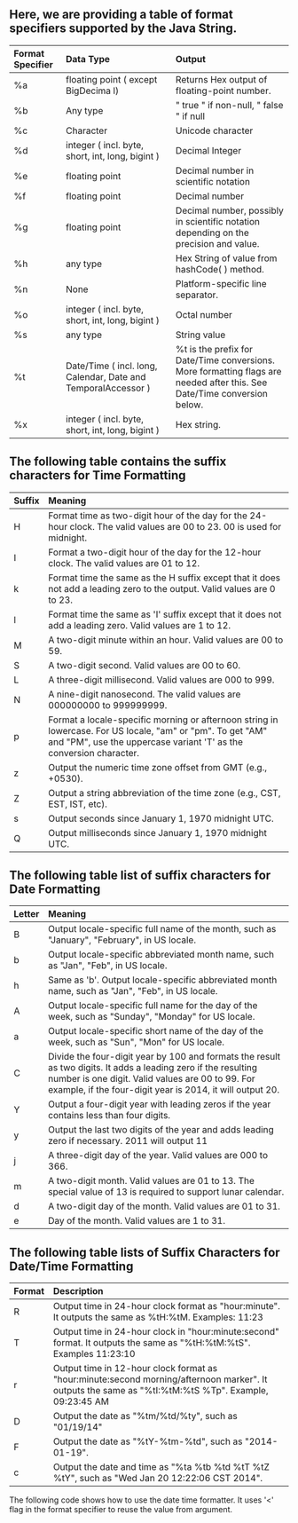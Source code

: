 ## Here, we are providing a table of format specifiers supported by the Java String.

|Format Specifier|Data Type|Output|
|:-------|:------------|:---------|
|%a	   | floating point ( except BigDecima l)	|Returns Hex output of floating-point number.|
|%b	   | Any type	|" true " if non-null, " false " if null|
|%c	   | Character	|Unicode character|
|%d	   | integer ( incl. byte, short, int, long, bigint )	|Decimal Integer|
|%e	   | floating point | Decimal number in scientific notation|
|%f	   | floating point | Decimal number|
|%g	   | floating point | Decimal number, possibly in scientific notation depending on the precision and value.|
|%h	   | any type	|Hex String of value from hashCode( ) method.|
|%n	   | None	|Platform-specific line separator.|
|%o	   | integer ( incl. byte, short, int, long, bigint )	|Octal number|
|%s	   | any type	|String value|
|%t	   | Date/Time ( incl. long, Calendar, Date and TemporalAccessor )|	%t is the prefix for Date/Time conversions. More formatting flags are needed after this. See Date/Time conversion below.|
|%x	   | integer ( incl. byte, short, int, long, bigint )|	Hex string.|


## The following table contains the suffix characters for Time Formatting



| Suffix	 | Meaning                                                                                                                                                                          |
|:--------|:---------------------------------------------------------------------------------------------------------------------------------------------------------------------------------|
| H	      | Format time as two-digit hour of the day for the 24-hour clock. The valid values are 00 to 23. 00 is used for midnight.                                                          |
| I	      | Format a two-digit hour of the day for the 12-hour clock. The valid values are 01 to 12.                                                                                         |
| k	      | Format time the same as the H suffix except that it does not add a leading zero to the output. Valid values are 0 to 23.                                                         |
| l	      | Format time the same as 'I' suffix except that it does not add a leading zero. Valid values are 1 to 12.                                                                         |
| M	      | A two-digit minute within an hour. Valid values are 00 to 59.                                                                                                                    |
| S	      | A two-digit second. Valid values are 00 to 60.                                                                                                                                   |
| L	      | A three-digit millisecond. Valid values are 000 to 999.                                                                                                                          |
| N	      | A nine-digit nanosecond. The valid values are 000000000 to 999999999.                                                                                                            |
| p	      | Format a locale-specific morning or afternoon string in lowercase. For US locale, "am" or "pm". To get "AM" and "PM", use the uppercase variant 'T' as the conversion character. |
| z	      | Output the numeric time zone offset from GMT (e.g., +0530).                                                                                                                      |
| Z	      | Output a string abbreviation of the time zone (e.g., CST, EST, IST, etc).                                                                                                        |
| s	      | Output seconds since January 1, 1970 midnight UTC.                                                                                                                               |
| Q	      | Output milliseconds since January 1, 1970 midnight UTC.                                                                                                                          |

## The following table list of suffix characters for Date Formatting

|Letter	| Meaning                                                                                                                                                                                                                         |
|:---------|:--------------------------------------------------------------------------------------------------------------------------------------------------------------------------------------------------------------------------------|
|B	    | Output locale-specific full name of the month, such as "January", "February", in US locale.                                                                                                                                     |
|b	    | Output locale-specific abbreviated month name, such as "Jan", "Feb", in US locale.                                                                                                                                              |
|h	    | Same as 'b'. Output locale-specific abbreviated month name, such as "Jan", "Feb", in US locale.                                                                                                                                 |
|A	    | Output locale-specific full name for the day of the week, such as "Sunday", "Monday" for US locale.                                                                                                                             |
|a	    | Output locale-specific short name of the day of the week, such as "Sun", "Mon" for US locale.                                                                                                                                   |
|C	    | Divide the four-digit year by 100 and formats the result as two digits. It adds a leading zero if the resulting number is one digit. Valid values are 00 to 99. For example, if the four-digit year is 2014, it will output 20. |
|Y	    | Output a four-digit year with leading zeros if the year contains less than four digits.                                                                                                                                         |
|y	    | Output the last two digits of the year and adds leading zero if necessary. 2011 will output 11                                                                                                                                  |
|j	    | A three-digit day of the year. Valid values are 000 to 366.                                                                                                                                                                     |
|m	    | A two-digit month. Valid values are 01 to 13. The special value of 13 is required to support lunar calendar.                                                                                                                    |
|d	    | A two-digit day of the month. Valid values are 01 to 31.                                                                                                                                                                        |
|e	    | Day of the month. Valid values are 1 to 31.                                                                                                                                                                                     |

## The following table lists of Suffix Characters for Date/Time Formatting

|Format	| Description|
|:---------|:--------------------------------------------------------------------------------------------------------------------------------------------------------------------------------------------------------------------------------|
|R	    | Output time in 24-hour clock format as "hour:minute". It outputs the same as %tH:%tM. Examples: 11:23|
|T	    | Output time in 24-hour clock in "hour:minute:second" format. It outputs the same as "%tH:%tM:%tS". Examples 11:23:10|
|r	    | Output time in 12-hour clock format as "hour:minute:second morning/afternoon marker". It outputs the same as "%tI:%tM:%tS %Tp". Example, 09:23:45 AM|
|D	    | Output the date as "%tm/%td/%ty", such as "01/19/14"|
|F	    | Output the date as "%tY-%tm-%td", such as "2014-01-19".|
|c	    | Output the date and time as "%ta %tb %td %tT %tZ %tY", such as "Wed Jan 20 12:22:06 CST 2014".|


The following code shows how to use the date time formatter. It uses '<' flag in the format specifier to reuse the value from argument.


